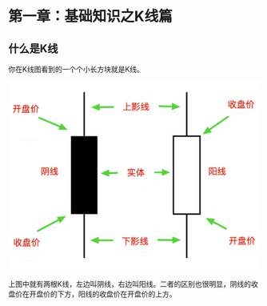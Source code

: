 # 第一章：基础知识之K线篇

## 什么是K线

你在K线图看到的一个个小长方块就是K线。

![](.gitbook/assets/k-xian-tu.jpeg)

上图中就有两根K线，左边叫阴线，右边叫阳线。二者的区别也很明显，阴线的收盘价在开盘价的下方，阳线的收盘价在开盘价的上方。

